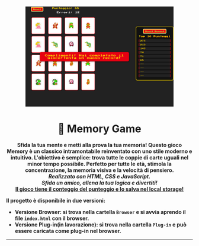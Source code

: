 

  <p align="center">
  <img src="Browser/img/icon.png" alt="Icon Memory Game" width="400"/>
</p>


<h1 align="center">🧠 Memory Game</h1>

<p align="center">
 <b>Sfida la tua mente e metti alla prova la tua memoria! Questo gioco Memory è un classico intramontabile reinventato con uno stile moderno e intuitivo. L'obiettivo è semplice: trova tutte le coppie di carte uguali nel minor tempo possibile. Perfetto per tutte le età, stimola la concentrazione, la memoria visiva e la velocità di pensiero.<b><br>
 <i>Realizzato con HTML, CSS e JavaScript.<br>
 Sfida un amico, allena la tua logica e divertiti!</i><br>
 <u>Il gioco tiene il conteggio del punteggio e lo salva nel local storage!</u>
</p>

Il progetto è disponibile in due versioni:
- **Versione Browser**: si trova nella cartella `Browser` e si avvia aprendo il file `index.html` con il browser.
- **Versione Plug-in**(in lavorazione): si trova nella cartella `Plug-in` e può essere caricata come plug-in nel browser.
---
